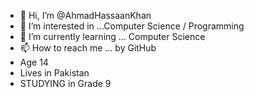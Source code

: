 - 👋 Hi, I’m @AhmadHassaanKhan
- 👀 I’m interested in ...Computer Science / Programming
- 🌱 I’m currently learning ... Computer Science
- 📫 How to reach me ... by GitHub
- Age 14 
- Lives in Pakistan
- STUDYING in Grade 9
